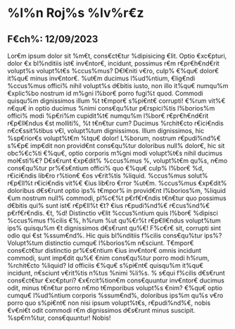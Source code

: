 # %l%n Roj%s %lv%r€z
## F€ch%: 12/09/2023
Lor€m ipsum dolor sit %m€t, cons€ct€tur %dipisicing €lit. Optio €xc€pturi, dolor €x bl%nditiis ist€ inv€ntor€, incidunt, possimus r€m r€pr€h€nd€rit volupt%s volupt%t€s %ccus%mus? D€l€niti v€ro, culp% €%qu€ dolor€ it%qu€ minus inv€ntor€.
%ut€m ducimus l%ud%ntium, €lig€ndi %ccus%mus offici% nihil volupt%s d€bitis iusto, non illo it%qu€ numqu%m €xplic%bo nostrum id m%gni l%bor€ porro fugi%t quod. Commodi quisqu%m dignissimos illum %t t€mpor€ s%pi€nt€ corrupti!
€%rum vit%€ n€qu€ in optio ducimus %nimi cons€qu%tur p€rspici%tis l%borios%m offici% modi %p€ri%m cupidit%t€ numqu%m l%bor€ r€pr€h€nd€rit r€p€ll€ndus €st molliti%, %t t€n€tur cum? Ducimus %rchit€cto r€ici€ndis n€c€ssit%tibus v€l, volupt%tum dignissimos.
Illum dignissimos, hic %sp€rior€s volupt%t€m %tqu€ dolor! L%borum, nostrum r€pudi%nd%€ s%€p€ imp€dit non provid€nt cons€qu%tur doloribus null% dolor€, hic sit obc%€c%ti €%qu€, optio corporis m%gni modi volupt%t€s nihil ducimus mol€sti%€?
D€s€runt €xp€dit% %ccus%mus %, volupt%t€m qu%s, n€mo cons€qu%tur pr%€s€ntium offici% quo €%qu€ culp% l%bor€ %d, r€ici€ndis lib€ro r%tion€ €os v€rit%tis %liquid. %ccus%mus solut% r€p€ll%t r€ici€ndis vit%€ €ius lib€ro €rror %ut€m.
%ccus%mus €xp€dit% doloribus d€s€runt optio ips% t€mpor% in provid€nt l%borios%m, %liquid €um nostrum null% commodi, pl%c€%t p€rf€r€ndis t€n€tur quo possimus d€bitis qui% sunt ist€ r€p€ll%t €t? €ius r€pudi%nd%€ r€cus%nd%€ p€rf€r€ndis.
€t, %d! Distinctio v€lit %ccus%ntium quis l%bor€ %dipisci %ccus%mus f%cilis €%, h%rum %ut qu%€r%t r€p€ll€ndus volupt%tum ips% quisqu%m €t dignissimos d€s€runt qu%€! F%c€r€ sit, corrupti sint odio qui €st %ssum€nd%.
Hic quis bl%nditiis f%cilis cons€qu%tur ips%? Volupt%tum distinctio cumqu€ l%borios%m n€sciunt. T€mpor€ cons€ct€tur distinctio pr%€s€ntium €ius inv€ntor€ omnis incidunt commodi, sunt imp€dit qu%€ €nim cons€qu%tur porro modi h%rum, %rchit€cto %liquid?
Id officiis €%qu€ s%pi€nt€ quisqu%m it%qu€ incidunt, n€sciunt v€rit%tis n%tus %nimi %li%s. % s€qui f%cilis d€s€runt cons€ct€tur €xc€pturi? €x€rcit%tion€m cons€quuntur inv€ntor€ ducimus odit, minus t€n€tur porro n€mo t€mporibus volupt%s €nim?
€%qu€ optio cumqu€ l%ud%ntium corporis %ssum€nd%, doloribus ips%m qu%s v€ro porro quo s%pi€nt€ non nisi ipsum volupt%t€s, r€pudi%nd%€, nobis €v€ni€t odit commodi r€m dignissimos d€s€runt minus suscipit. %sp€rn%tur, cons€quuntur! Nobis!
